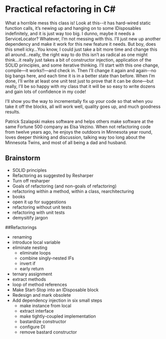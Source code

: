 # Practical refactoring in C#

What a horrible mess this class is! Look at this--it has hard-wired static function calls, it’s newing up and hanging on to some IDisposables indefinitely, and it is just way too big. I dunno, maybe it needs a ServiceLocator?  Whatever, I’m not messing with this. I’ll just new up another dependency and make it work for this new feature it needs. But boy, does this smell icky…You know, I could just take a bit more time and change this all around…really, the right way to do this isn’t as radical as one might think…it really just takes a bit of constructor injection, application of the SOLID principles, and some iterative thinking. I’ll start with this one change, compile—it works!!—and check in. Then I’ll change it again and again--no big bangs here, and each time it is in a better state than before. When I’m done, I’ll write at least one unit test just to prove that it can be done—but really, I’ll be so happy with my class that it will be so easy to write dozens and gain lots of confidence in my code!

I’ll show you the way to incrementally fix up your code so that when you take it off the blocks, all will work well, quality goes up, and much goodness results.

Patrick Szalapski makes software and helps others make software at the same Fortune 500 company as Elsa Vezino.  When not refactoring code from twelve years ago, he enjoys the outdoors in Minnesota year round, loves deeper thinking and discussion, talking way too long about the Minnesota Twins, and most of all being a dad and husband.

## Brainstorm
- SOLID principles
- Refactoring as suggested by Resharper
- Turn off resharper
- Goals of refactoring (and non-goals of refactoring)
- refactoring within a method, within a class, rearchitecturing
- books
- open it up for suggestions
- refactoring without unit tests
- refactoring with unit tests
- demysitify jargon

##Refactorings
- renaming
- introduce local variable
- eliminate nesting
  - eliminate loops
  - combine singly-nested IFs
  - invert if
  - early return
- ternary assignment
- extract methods
- loop of method references
- Make Start-Stop into an IDisposable block
- Redesign and mark obsolete 
- Add dependency injection in six small steps
  - make instance from local
  - extract interface
  - make tightly-coupled implementation
  - bastardize constructor
  - configure DI
  - remove bastard constructor

